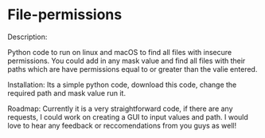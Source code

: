 # File-permissions

Description:

Python code to run on linux and macOS to find all files with insecure permissions. You could add in any mask value and find all files with their paths which are have permissions equal to or greater than the valie entered. 

Installation:
Its a simple python code, download this code, change the required path and mask value run it. 

Roadmap:
Currently it is a very straightforward code, if there are any requests, I could work on creating a GUI to input values and path. I would love to hear any feedback or reccomendations from you guys as well!
